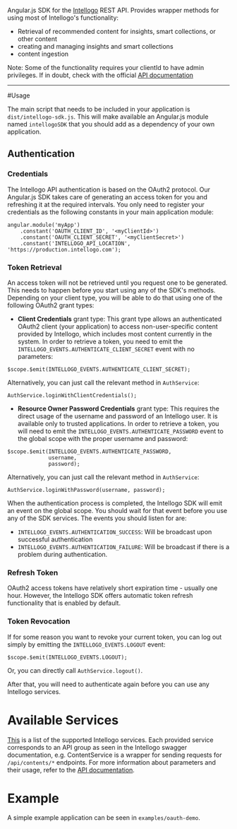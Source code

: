 Angular.js SDK for the [Intellogo](http://intellogo.com) REST API.
Provides wrapper methods for using most of Intellogo's functionality:

* Retrieval of recommended content for insights, smart collections, or other content
* creating and managing insights and smart collections
* content ingestion

Note: Some of the functionality requires your clientId to have admin privileges. If in doubt, check with the official [API documentation](https://production.intellogo.com/swagger)

---

#Usage

The main script that needs to be included in your application is `dist/intellogo-sdk.js`. This will make available an Angular.js module named `intellogoSDK` that you should add as a dependency of your own application.

## Authentication
### Credentials
The Intellogo API authentication is based on the OAuth2 protocol. Our Angular.js SDK takes care of generating an access token for you and refreshing it at the required intervals. You only need to register your credentials as the following constants in your main application module:
```
angular.module('myApp')
    .constant('OAUTH_CLIENT_ID', '<myClientId>')
    .constant('OAUTH_CLIENT_SECRET', '<myClientSecret>')
    .constant('INTELLOGO_API_LOCATION', 'https://production.intellogo.com');
```
### Token Retrieval
An access token will not be retrieved until you request one to be generated. This needs to happen before you start using any of the SDK's methods.
Depending on your client type, you will be able to do that using one of the following OAuth2 grant types:

* __Client Credentials__ grant type: This grant type allows an authenticated OAuth2 client (your application) to access non-user-specific content provided by Intellogo, which includes most content currently in the system.
In order to retrieve a token, you need to emit the `INTELLOGO_EVENTS.AUTHENTICATE_CLIENT_SECRET` event with no parameters:
```
$scope.$emit(INTELLOGO_EVENTS.AUTHENTICATE_CLIENT_SECRET);
```
Alternatively, you can just call the relevant method in `AuthService`:
```
AuthService.loginWithClientCredentials();
```
* __Resource Owner Password Credentials__ grant type: This requires the direct usage of the username and password of an Intellogo user. It is available only to trusted applications.
In order to retrieve a token, you will need to emit the `INTELLOGO_EVENTS.AUTHENTICATE_PASSWORD` event to the global scope with the proper username and password:
```
$scope.$emit(INTELLOGO_EVENTS.AUTHENTICATE_PASSWORD,
             username,
             password);
```
Alternatively, you can just call the relevant method in `AuthService`:
```
AuthService.loginWithPassword(username, password);
```

When the authentication process is completed, the Intellogo SDK will emit an event on the global scope. You should wait for that event before you use any of the SDK services. The events you should listen for are:

* `INTELLOGO_EVENTS.AUTHENTICATION_SUCCESS`: Will be broadcast upon successful authentication
* `INTELLOGO_EVENTS.AUTHENTICATION_FAILURE`: Will be broadcast if there is a problem during authentication.

### Refresh Token
OAuth2 access tokens have relatively short expiration time - usually one hour. However, the Intellogo SDK offers automatic token refresh functionality that is enabled by default.

### Token Revocation
If for some reason you want to revoke your current token, you can log out simply by emitting the `INTELLOGO_EVENTS.LOGOUT` event:
```
$scope.$emit(INTELLOGO_EVENTS.LOGOUT);
```
Or, you can directly call `AuthService.logout()`.

After that, you will need to authenticate again before you can use any Intellogo services.

# Available Services
[This](service_docs.md) is a list of the supported Intellogo services. Each provided service corresponds to an API group as seen in the Intellogo swagger documentation, e.g. ContentService is a wrapper for sending requests for `/api/contents/*` endpoints. For more information about parameters and their usage, refer to the [API documentation](https://production.intellogo.com/swagger).

# Example
A simple example application can be seen in `examples/oauth-demo`.
